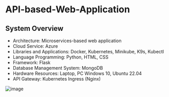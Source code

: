 # API-based-Web-Application
## System Overview
-	Architecture: Microservices-based web application
-	Cloud Service: Azure
-	Libraries and Applications: Docker, Kubernetes, Minikube, K9s, Kubectl
-	Language Programming: Python, HTML, CSS
-	Framework: Flask
-	Database Management System: MongoDB
-	Hardware Resources: Laptop, PC Windows 10, Ubuntu 22.04
-	API Gateway: Kubernetes Ingress (Nginx)
  
![image](https://github.com/Meraviglioso8/API-based-Web-Application/assets/46748862/ff6cbfa6-2458-41d6-bc9f-a1f571f1afa0)


